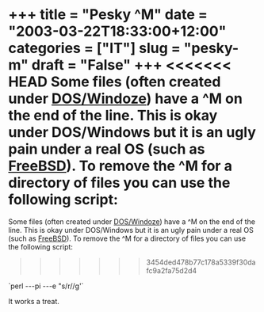 +++
title = "Pesky ^M"
date = "2003-03-22T18:33:00+12:00"
categories = ["IT"]
slug = "pesky-m"
draft = "False"
+++
<<<<<<< HEAD
Some files (often created under [DOS/Windoze](https://www.microsoft.com))
have a \^M on the end of the line. This is okay under DOS/Windows but it is an
ugly pain under a real OS (such as [FreeBSD](https://www.freebsd.org)). To
remove the \^M for a directory of files you can use the following script:
=======

Some files (often created under
[DOS/Windoze](https://www.microsoft.com)) have a \^M on the end of the
line. This is okay under DOS/Windows but it is an ugly pain under a
real OS (such as [FreeBSD](https://www.freebsd.org)). To remove the
\^M for a directory of files you can use the following script:
>>>>>>> 3454ded478b77c178a5339f30dafc9a2fa75d2d4

\`perl ---pi ---e "s/r//g'\`

It works a treat.

